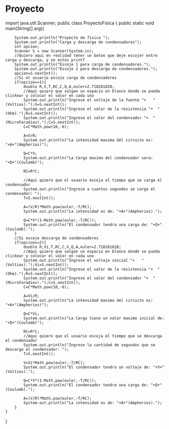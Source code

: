 # Proyecto
import java.util.Scanner;
public class ProyectoFisica {
	public static void main(String[] arg){
		
		System.out.println("Proyecto de física ");
		System.out.println("Carga y descarga de condensadores");
		int opcion;
		Scanner S = new Scanner(System.in); 
		//Quiero aqui en realidad tener un boton que deje escojer entre carga y descarga, y no estos printf
		System.out.println("Escoje 1 para carga de condensadores.");
		System.out.println("Escoje 2 para descarga de condensadores.");
		opcion=S.nextInt();
		//Si el usuario escoje carga de condensadores
		if(opcion==1){
			double R,V,T,RC,C,Q,A,euler=2.718281828;
			//Aqui quiero que salgan un espacio en blanco donde se pueda clickear y colocar el valor en cada uno
			System.out.println("Ingrese el voltaje de la fuente "+   "(Voltios).");V=S.nextInt();
			System.out.println("Ingrese el valor de la resistencia "+  "(Ohm).");R=S.nextInt();
			System.out.println("Ingrese el valor del condensador "+  "(MicroFaradios).");C=S.nextInt();
			C=C*Math.pow(10,-6);
			
			A=V/R;
			System.out.println("La intensidad maxima del circuito es: "+A+"(Ampherios)");
			
			Q=C*V;
			System.out.println("La Carga maxima del condensador sera: "+Q+"(Coulomb)");
			
			RC=R*C;

			//Aqui quiero que el usuario escoja el tiempo que se carga el condensador
			System.out.println("Ingrese a cuantos segundos se carga el condensador: ");
			T=S.nextInt();
			
			A=(V/R)*Math.pow(euler,-T/RC);
			System.out.println("La intensidad es de: "+A+"(Ampherios).");
			
			Q=C*V*(1-Math.pow(euler,-T/RC));
			System.out.println("El condensador tendra una carga de: "+Q+"(Coulomb).");
		}
		//Si escoje descarga de condensadores
		if(opcion==2){
			double R,Vi,T,RC,C,V,Q,A,euler=2.718281828;
			//Aqui quiero que salgan un espacio en blanco donde se pueda clickear y colocar el valor en cada uno
			System.out.println("Ingrese el voltaje inicial "+   "(Voltios).");Vi=S.nextInt();
			System.out.println("Ingrese el valor de la resistencia "+  "(Ohm).");R=S.nextInt();
			System.out.println("Ingrese el valor del condensador "+  "(MicroFaradios).");C=S.nextInt();
			C=C*Math.pow(10,-6);
			
			A=Vi/R;
			System.out.println("La intensidad maxima del circuito es: "+A+"(Ampherios)");
			
			Q=C*Vi;
			System.out.println("La Carga tiene un valor maximo inicial de: "+Q+"(Coulomb)");
			
			RC=R*C;
			//Aqui quiero que el usuario escoja el tiempo que se descarga el condensador
			System.out.println("Ingrese la cantidad de segundos que se descarga el condensador: ");
			T=S.nextInt();
			
			V=Vi*Math.pow(euler,-T/RC);
			System.out.println("El condensador tendra un voltaje de: "+V+"(Voltios).");
			
			Q=C*V*(1-Math.pow(euler,-T/RC));
			System.out.println("El condensador tendra una carga de: "+Q+"(Coulomb).");
			
			A=(V/R)*Math.pow(euler,-T/RC);
			System.out.println("La intensidad es de: "+A+"(Ampherios).");
		}
	}
}
